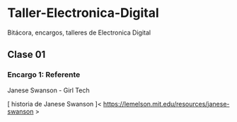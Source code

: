 # Taller-Electronica-Digital
Bitácora, encargos, talleres de Electronica Digital 


## Clase 01
### Encargo 1: Referente

Janese Swanson - Girl Tech

[ historia de Janese Swanson ]< https://lemelson.mit.edu/resources/janese-swanson >

